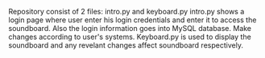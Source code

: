 Repository consist of 2 files: intro.py and keyboard.py
intro.py shows a login page where user enter his login credentials and enter it to access the soundboard. Also the login information goes into MySQL database. Make changes according to user's systems.
Keyboard.py is used to display the soundboard and any revelant changes affect soundboard respectively.
